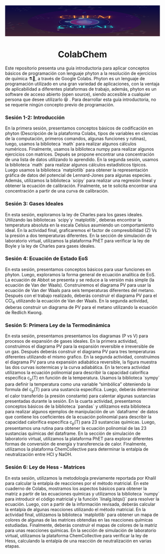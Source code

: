 <img src='https://github.com/wavallejol/ColabChem/blob/main/Images/figure1.png' width = "2000" height = "100" /> </a>
<div align="center"> <H1><b>ColabChem</b> </div> 
Este repositorio presenta una guía introductoria para aplicar conceptos básicos de programación con lenguaje phyton  a la resolución de ejercicios de química ⚗🧪, a través de Google Colabs. Phyton es un lenguaje de programación utilizado en una gran variedad de aplicaciones, con la ventaja de aplicabilidad a diferentes plataformas de trabajo, además, phyton es un software de acceso abierto (open source), siendo accesible a cualquier persona que desee utilizarlo 😆 .  Para dearrollar esta guía introductoria, no se requerie ningún concepto previo de programación. 
<div <p><H3><b>Sesión 1-2: Introducción</b></div> 
  En la primera sesión, presentamos conceptos básicos de codificación en phyton (Descripción de la plataforma Colabs, tipos de variables en ciencias de la computación, primeros comandos, algunas funciones y rutinas), luego, usamos la biblioteca `math` para realizar algunos cálculos numéricos. Finalmente, usamos la biblioteca numpy para realizar algunos ejercicios con matrices. Depués se propone encontrar una concentración de una lista de datos utilizando lo aprendido. En la segunda sesión, usamos la biblioteca `math` para realizar algunos cálculos estadísticos típicos. Luego usamos la biblioteca `matplotlib` para obtener la representación gráfica de datos del potencial de Lennard-Jones para algunas especies. Además, utilizamos la biblioteca `scipy` para realizar una regresión lineal y obtener la ecuación de calibración. Finalmente, se te solicita encontrar una concentración a partir de una curva de calibración.
<div <p><H3><b>Sesión 3: Gases Ideales</b></div> 
  En esta sesión, exploramos la ley de Charles para los gases ideales. Utilizando las bibliotecas `scipy`y `matplotlib`, deberas encontrar la temperatura absoluta en la escala Celsius asumiendo un comportamiento ideal. En la actividad final, graficaremos el factor de compresibilidad (Z) Vs la presión a dos temperaturas diferentes. En la sección de simulación de laboratorio virtual, utilizamos la plataforma PhET para verificar la ley de Boyle y la ley de Charles para gases ideales.
  <div <p><H3><b>Sesión 4: Ecuación de Estado EoS</b></div> 
  En esta sesión, presentamos conceptos básicos para usar funciones en phyton. Luego, exploramos la forma general de ecuación analítica de EoS. La ecuación de Abbot se presenta y se reduce a la versión más simple (la ecuación de Van der Waals). Construiremos el diagrama PV para usar la ecuación de Van der Waals para seis temperaturas diferentes del metano. Después con el trabajo realizado, deberás construir el diagrama PV para el CCl<sub>4</sub> utilizando la ecuación de Van der Waals. En la segunda actividad, deberas construir un diagrama de PV para el metano utilizando la ecuación de Redlich Kwong.
<div <p><H3><b>Sesión 5: Primera Ley de la Termodinámica</b></div> 
  En esta sesión, presentamos presentamos los diagramas (P vs V) para procesos de expansión de gases ideales. En la primera actividad, construimos el diagrama PV para la expansión reversible e irreversible de un gas. Después deberás construir el diagrama PV para tres temperaturas diferentes utilizando el mismo grafico. En la segunda actividad, construimos el diagrama PV para una expansión adiabática reversible, la figura muestra las dos curvas isotermicas y la curva adiabática. En la tercera actividad utilizamos la ecuación polinomial para describir la capacidad calorífica específica  c<sub>p</sub>(T) en función de la temperatura. Usamos la biblioteca `sympy` para definir la temperatura como una variable “simbólica” obteniendo la formula del c<sub>p</sub>(T) para una sustancia específica. Luego, deberás determinar el calor transferido (a presión constante) para calentar algunas sustancias presentadas durante la sesión. En la cuarta actividad, presentamos conceptos básicos de la biblioteca `pandas` y utilizamos esta biblioteca para realizar algunos ejemplos de manipulación de un `dataframe` de datos que contiene los coeficientes de la ecuación polinomial para describir la capacidad calorífica específica c<sub>p</sub>(T) para 23 sustancias químicas. Luego, presentamos una rutina para obtener la ecuación polinomial de las 23 sustancias químicas del dataframe. En la sección de simulación de laboratorio virtual, utilizamos la plataforma PhET para explorar diferentes formas de conversión de energía y transferencia de calor. Finalmente, utilizamos la plataforma ChemCollective para determinar la entalpía de neutralización entre HCl y NaOH.
<div <p><H3><b>Sesión 6: Ley de Hess - Matrices</b></div> 
  En esta sesión, utilizamos la metodología previamente reportada por Khalil para calcular la entalpía de reacciones por el método matricial. En este cuaderno de Colabs, mostramos los aspectos básicos para obtener la matriz a partir de las ecuaciones químicas y utilizamos la biblioteca `numpy` para introducir el código matricial y la función `linalg.lstqs()` para resolver la ecuación. Luego, con a partir de la información revisada, deberás calcular la entalpía de algunas reacciones utilizando el método matricial. En la actividad final, utilizamos la biblioteca `matplotlib` para obtener un mapa de colores de algunas de las matrices obtendias en las reacciones químicas estudiadas. Finalmente, deberás construir el mapas de colores de la matriz para unas reacciones químicas. En la sección de simulación de laboratorio virtual, utilizamos la plataforma ChemCollective para verificar la ley de Hess, calculando la entalpía de una reacción de neutralización en varias etapas.
